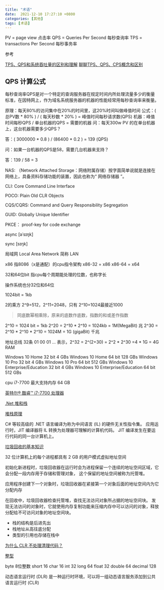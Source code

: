 ```yaml
---
title: "术语"
date:  2021-12-10 17:27:10 +0800
categories: [其他]
tags: [术语]
---
```



PV  = page view 点击率
QPS = Queries Per Second 每秒查询率
TPS = transactions Per Second 每秒事务率

参考

[TPS、QPS和系统吞吐量的区别和理解](https://blog.csdn.net/u010889616/article/details/83245695)
[聊聊TPS、QPS、CPS概念和区别](https://cloud.tencent.com/developer/article/1859053)

## QPS 计算公式
每秒查询率QPS是对一个特定的查询服务器在规定时间内所处理流量多少的衡量标准，在因特网上，作为域名系统服务器的机器的性能经常用每秒查询率来衡量。

原理：每天80%的访问集中在20%的时间里，这20%时间叫做峰值时间
公式：( 总PV数 * 80% ) / ( 每天秒数 * 20% ) = 峰值时间每秒请求数(QPS)
机器：峰值时间每秒QPS / 单台机器的QPS = 需要的机器
问：每天300w PV 的在单台机器上，这台机器需要多少QPS？

答：( 3000000 * 0.8 ) / (86400 * 0.2 ) = 139 (QPS)

问：如果一台机器的QPS是58，需要几台机器来支持？

答：139 / 58 = 3



NAS: （Network Attached Storage：网络附属存储）按字面简单说就是连接在网络上，具备资料存储功能的装置，因此也称为“ 网络存储器 ”。

CLI: Core Command Line Interface

POCO: Plain Old CLR Objects

CQS/CQRS: Command and Query Responsibility Segregation

GUID: Globally Unique Identifier

PKCE： proof-key for code exchange

async [əˈsɪŋk]

sync [sɪŋk]

局域网 Local Area Network 简称 LAN

x86 指8086（x是通配）的cpu指令架构
x86-32 = x86
x86-64 = x64

32和64位bit 指cpu每个周期能处理的位数，也称字长

操作系统也分32位和64位

1024bit = 1kb

2的乘方 2^9=512，2^11=2048，只有 2^10=1024最接近1000

> 同底数幂相乘除，原来的底数作底数，指数的和或差作指数

2^10 = 1024 bit  = 1kb
2^20 = 2^10 * 2^10  = 1024kb = 1M(MegaBit) 兆
2^30 = 2^10 * 2^10 * 2^10 = 1024M = 1G (gigaBit) 千兆

地址总线 32条 01 00 01 ... 表示，2^32  = 2^(2+30)  = 2^2 * 2^30  =4 * 1G = 4G RAM


Windows 10 Home 32 bit	4 GBs
Windows 10 Home 64 bit	128 GBs
Windows 10 Pro 32 bit	4 GBs
Windows 10 Pro 64 bit	512 GBs
Windows 10 Enterprise/Education 32 bit	4 GBs
Windows 10 Enterprise/Education 64 bit	512 GBs


cpu i7-7700 最大支持内存 64 GB

[英特尔® 酷睿™ i7-7700 处理器](https://www.intel.cn/content/www/cn/zh/products/sku/97128/intel-core-i77700-processor-8m-cache-up-to-4-20-ghz/specifications.html)

[.Net 堆和栈](https://sotaieb.com/dotnet/dotnet-stack-and-heap/)


[堆栈原理](https://www.jianshu.com/p/ffe303d96dbd)



C# 等较高级的 .NET 语言编译为称为中间语言 (IL) 的硬件无关性指令集。 应用运行时，JIT 编译器将 IL 转换为处理器可理解的计算机代码。 JIT 编译发生在要运行代码的同一台计算机上。


[垃圾回收的基本知识](https://docs.microsoft.com/zh-cn/dotnet/standard/garbage-collection/fundamentals)

32 位计算机上的每个进程都具有 2 GB 的用户模式虚拟地址空间


初始化新进程时，垃圾回收器在运行时会为进程保留一个连续的地址空间区域，它会分配一段内存用于存储和管理对象， 这个保留的地址空间被称为托管堆。

应用程序创建下一个对象时，垃圾回收器在紧接第一个对象后面的地址空间内为它分配内存

在回收中，垃圾回收器检查托管堆，查找无法访问对象所占据的地址空间块。 发现无法访问的对象时，它就使用内存复制功能来压缩内存中可以访问的对象，释放分配给不可访问对象的地址空间块。

- 栈的结构是后进先出
- 栈地址从高往底分配
- 类型的引用也存储在栈中








[为什么 CLR 不处理清理代码？](https://stackoverflow.com/questions/11690534/why-doesnt-clr-handle-the-cleanup-code)


[整型](https://docs.microsoft.com/zh-cn/dotnet/csharp/language-reference/language-specification/types#835-simple-types)

byte 8位整数
short  16
char  16
int  32
long 64
float 32
double 64
decimal 128






动态语言运行时 (DLR) 是一种运行时环境，可以将一组动态语言服务添加到公共语言运行时 (CLR)





